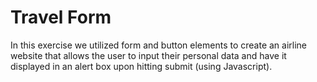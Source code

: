 Travel Form
====================

In this exercise we utilized form and button elements to create an airline website that allows the user to input their personal data and have it displayed in an alert box upon hitting submit (using Javascript).
